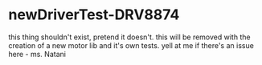 # newDriverTest-DRV8874

this thing shouldn't exist, pretend it doesn't. this will be removed with the creation of a new motor lib and it's own tests. yell at me if there's an issue here - ms. Natani